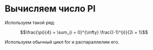 # Вычисляем число PI

Используем такой ряд:

$$\frac{\pi}{4} = \sum_{i = 0}^{\infty} \frac{(-1)^{i}}{2i + 1}$$

Используем обычный цикл for и распараллелим его.
